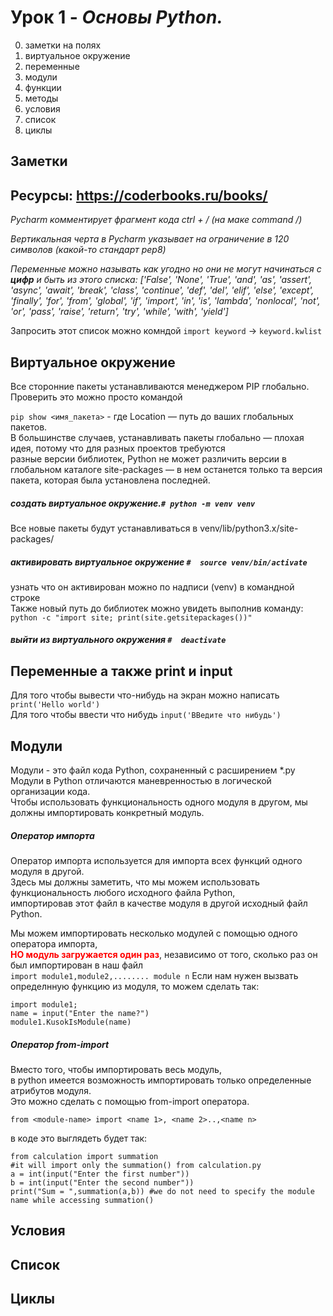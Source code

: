 # Урок 1 - *Основы Python.*
0) заметки на полях
1) виртуальное окружение
2) переменные
3) модули
4) функции
5) методы
6) условия
7) список
8) циклы

## Заметки
Ресурсы:
https://coderbooks.ru/books/ 
---
*Pycharm комментирует фрагмент кода ctrl + /   (на маке command /)* 

*Вертикальная черта в Pycharm указывает на ограничение в 120 символов
(какой-то стандарт pep8)* 

*Переменные можно называть как угодно но они не могут начинаться с **цифр**
и быть из этого списка: ['False', 'None', 'True', 'and', 'as', 'assert', 'async', 'await', 'break', 'class', 'continue', 'def', 'del', 'elif',
 'else', 'except', 'finally', 'for', 'from', 'global', 'if', 'import', 'in', 'is', 'lambda', 'nonlocal', 'not', 'or',
 'pass', 'raise', 'return', 'try', 'while', 'with', 'yield']*  

Запросить этот список можно комндой ```import keyword``` -> ```keyword.kwlist```
## Виртуальное окружение
Все сторонние пакеты устанавливаются менеджером PIP глобально. Проверить это можно просто командой

```pip show <имя_пакета>``` - где Location — путь до ваших глобальных пакетов. \
В большинстве случаев, устанавливать пакеты глобально — плохая идея, потому что для разных проектов требуются \
разные версии библиотек, Python не может различить версии в глобальном каталоге site-packages
 — в нем останется только та версия пакета, которая была установлена последней.

##### создать виртуальное окружение.```# python -m venv venv``` 
Все новые пакеты будут устанавливаться в venv/lib/python3.x/site-packages/
##### активировать виртуальное окружение ```#  source venv/bin/activate```
узнать что он активирован можно по надписи (venv) в командной строке \
Также новый путь до библиотек можно увидеть выполнив команду: ```python -c "import site; print(site.getsitepackages())"```
##### выйти из виртуального окружения ```#  deactivate```

## Переменные а также print и input
Для того чтобы вывести что-нибудь на экран можно написать ``print('Hello world')`` \
Для того чтобы ввести что нибудь ```input('ВВедите что нибудь')```
## Модули
Модули - это файл кода Python, сохраненный с расширением *.py \
Модули в Python отличаются маневренностью в логической организации кода. \
Чтобы использовать функциональность одного модуля в другом, мы должны импортировать конкретный модуль.
##### Оператор импорта
Оператор импорта используется для импорта всех функций одного модуля в другой. \
Здесь мы должны заметить, что мы можем использовать функциональность любого исходного файла Python, \
импортировав этот файл в качестве модуля в другой исходный файл Python.

Мы можем импортировать несколько модулей с помощью одного оператора импорта, \
<span style="color:RED">**НО модуль загружается один раз**</span>, независимо от того,
сколько раз он был импортирован в наш файл \
```import module1,module2,........ module n```
Если нам нужен вызвать определнную функцию из модуля, то можем сделать так:
```
import module1; 
name = input("Enter the name?") 
module1.KusokIsModule(name)
```
##### Оператор from-import
Вместо того, чтобы импортировать весь модуль, \
в python имеется возможность импортировать только определенные атрибутов модуля. \
Это можно сделать с помощью from-import оператора.
```
from <module-name> import <name 1>, <name 2>..,<name n>   
```
в коде это выглядеть будет так:
```
from calculation import summation  
#it will import only the summation() from calculation.py
a = int(input("Enter the first number"))
b = int(input("Enter the second number"))
print("Sum = ",summation(a,b)) #we do not need to specify the module name while accessing summation()
```

## Условия
## Список
## Циклы

